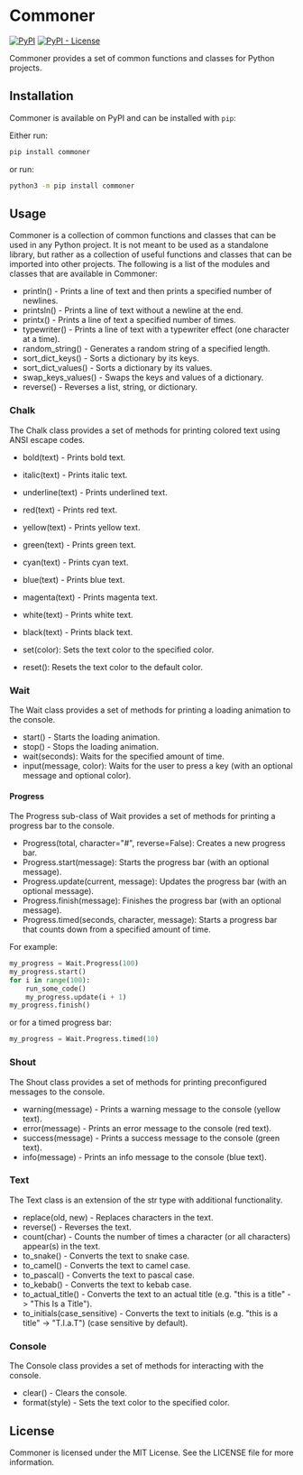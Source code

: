 # Commoner

[![PyPI](https://img.shields.io/pypi/v/commoner)](https://pypi.org/project/commoner/)
[![PyPI - License](https://img.shields.io/pypi/l/commoner)](https://pypi.org/project/commoner/)

Commoner provides a set of common functions and classes for Python projects.

## Installation

Commoner is available on PyPI and can be installed with `pip`:

Either run:
```sh
pip install commoner
```
or run:
```sh
python3 -m pip install commoner
```

## Usage

Commoner is a collection of common functions and classes that can be used in any Python project. It is not meant to be used as a standalone library, but rather as a collection of useful functions and classes that can be imported into other projects. The following is a list of the modules and classes that are available in Commoner:

* println() - Prints a line of text and then prints a specified number of newlines.
* printsln() - Prints a line of text without a newline at the end.
* printx() - Prints a line of text a specified number of times.
* typewriter() - Prints a line of text with a typewriter effect (one character at a time).
* random_string() - Generates a random string of a specified length.
* sort_dict_keys() - Sorts a dictionary by its keys.
* sort_dict_values() - Sorts a dictionary by its values.
* swap_keys_values() - Swaps the keys and values of a dictionary.
* reverse() - Reverses a list, string, or dictionary.

### Chalk

The Chalk class provides a set of methods for printing colored text using ANSI escape codes.

* bold(text) - Prints bold text.
* italic(text) - Prints italic text.
* underline(text) - Prints underlined text.
* red(text) - Prints red text.
* yellow(text) - Prints yellow text.
* green(text) - Prints green text.
* cyan(text) - Prints cyan text.
* blue(text) - Prints blue text.
* magenta(text) - Prints magenta text.
* white(text) - Prints white text.
* black(text) - Prints black text.

* set(color): Sets the text color to the specified color.
* reset(): Resets the text color to the default color.

### Wait

The Wait class provides a set of methods for printing a loading animation to the console.

* start() - Starts the loading animation.
* stop() - Stops the loading animation.
* wait(seconds): Waits for the specified amount of time.
* input(message, color): Waits for the user to press a key (with an optional message and optional color).

#### Progress

The Progress sub-class of Wait provides a set of methods for printing a progress bar to the console.

* Progress(total, character="#", reverse=False): Creates a new progress bar.
* Progress.start(message): Starts the progress bar (with an optional message).
* Progress.update(current, message): Updates the progress bar (with an optional message).
* Progress.finish(message): Finishes the progress bar (with an optional message).
* Progress.timed(seconds, character, message): Starts a progress bar that counts down from a specified amount of time.

For example:
```py
my_progress = Wait.Progress(100)
my_progress.start()
for i in range(100):
    run_some_code()
    my_progress.update(i + 1)
my_progress.finish()
```
or for a timed progress bar:
```py
my_progress = Wait.Progress.timed(10)
````

### Shout

The Shout class provides a set of methods for printing preconfigured messages to the console.

* warning(message) - Prints a warning message to the console (yellow text).
* error(message) - Prints an error message to the console (red text).
* success(message) - Prints a success message to the console (green text).
* info(message) - Prints an info message to the console (blue text).

### Text

The Text class is an extension of the str type with additional functionality.

* replace(old, new) - Replaces characters in the text.
* reverse() - Reverses the text.
* count(char) - Counts the number of times a character (or all characters) appear(s) in the text.
* to_snake() - Converts the text to snake case.
* to_camel() - Converts the text to camel case.
* to_pascal() - Converts the text to pascal case.
* to_kebab() - Converts the text to kebab case.
* to_actual_title() - Converts the text to an actual title (e.g. "this is a title" -> "This Is a Title").
* to_initials(case_sensitive) - Converts the text to initials (e.g. "this is a title" -> "T.I.a.T") (case sensitive by default).

### Console

The Console class provides a set of methods for interacting with the console.

* clear() - Clears the console.
* format(style) - Sets the text color to the specified color.

## License

Commoner is licensed under the MIT License. See the LICENSE file for more information.
